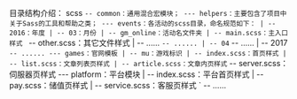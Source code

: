 目录结构介绍：
scss
    `-- common：通用混合宏模块；
    --- helpers：主要包含了项目中关于Sass的工具和帮助之类；
    --- events：各活动的scss目录，命名规范如下：
           | -- 2016：年度
                | -- 03：月份
                     | -- gm_online：活动名文件夹
                            | -- main.scss：主入口样式
                            ` -- other.scss：其它文件样式
                     | -- ......
                     ` -- ......
                | -- 04
                     ` -- ......
           | -- 2017
           ` -- ......
    --- games：官网模板
           | -- mu：游戏标识
                 | -- index.scss：首页样式
                 | -- list.scss：文章列表页样式
                 | -- article.scss：文章内页样式
                 ` -- server.scss：伺服器页样式
    --- platform：平台模块
           | -- index.scss：平台首页样式
           | -- pay.scss：储值页样式
           | -- service.scss：客服页样式
           ` -- ......